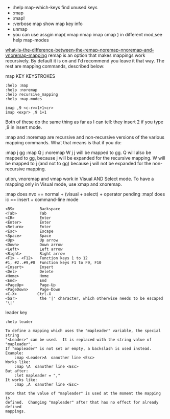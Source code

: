 -  :help map-which-keys  find unused keys  
- :map
- :map!
-  :verbose map <key>    show map key info
-  unmap   <key>
-  you can use assgin map(  vmap nmap imap  cmap )  in different mod,see help map-modes     
  
  




[what-is-the-difference-between-the-remap-noremap-nnoremap-and-vnoremap-mapping](https://stackoverflow.com/questions/3776117/what-is-the-difference-between-the-remap-noremap-nnoremap-and-vnoremap-mapping)
remap is an option that makes mappings work recursively. By default it is on and I'd recommend you leave it that way. The rest are mapping commands, described below:

map KEY KEYSTROKES
```
:help :map
:help :noremap
:help recursive_mapping
:help :map-modes
```

```
imap ,9 <c-r>=1+1<cr>
imap <expr> ,9 1+1
```
Both of these do the same thing as far as I can tell: they insert 2 if you type ,9 in insert mode.

:map and :noremap are recursive and non-recursive versions of the various mapping commands. What that means is that if you do:



:map j gg
:map Q j
:noremap W j
j will be mapped to gg. Q will also be mapped to gg, because j will be expanded for the recursive mapping. W will be mapped to j (and not to gg) because j will not be expanded for the non-recursive mapping.



ution, vnoremap and vmap work in Visual AND Select mode. To have a mapping only in Visual mode, use xmap and xnoremap.

:map does nvo == normal + (visual + select) + operator pending
:map! does ic == insert + command-line mode




```
<BS>           Backspace
<Tab>          Tab
<CR>           Enter
<Enter>        Enter
<Return>       Enter
<Esc>          Escape
<Space>        Space
<Up>           Up arrow
<Down>         Down arrow
<Left>         Left arrow
<Right>        Right arrow
<F1> - <F12>   Function keys 1 to 12
#1, #2..#9,#0  Function keys F1 to F9, F10
<Insert>       Insert
<Del>          Delete
<Home>         Home
<End>          End
<PageUp>       Page-Up
<PageDown>     Page-Down
<C-X>         Ctrl-X
<bar>          the '|' character, which otherwise needs to be escaped '\|'
```




leader  key
```
:help leader

To define a mapping which uses the "mapleader" variable, the special string
"<Leader>" can be used.  It is replaced with the string value of "mapleader".
If "mapleader" is not set or empty, a backslash is used instead.  
Example:
    :map <Leader>A  oanother line <Esc>
Works like:
    :map \A  oanother line <Esc>
But after:
    :let mapleader = ","
It works like:
    :map ,A  oanother line <Esc>

Note that the value of "mapleader" is used at the moment the mapping is
defined.  Changing "mapleader" after that has no effect for already defined
mappings.

```
